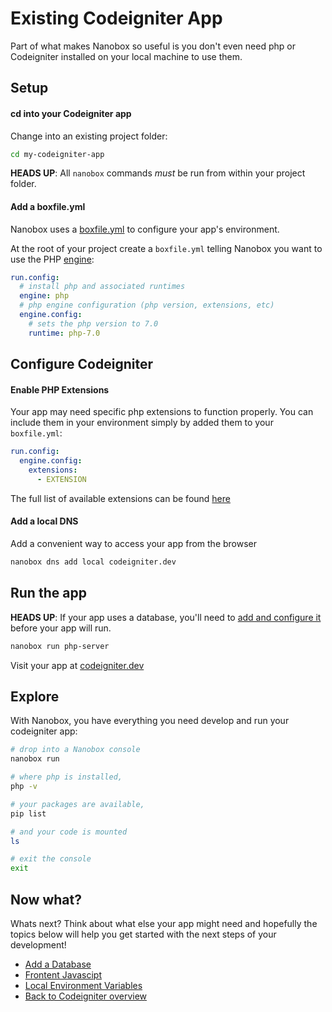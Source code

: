 # Existing Codeigniter App
Part of what makes Nanobox so useful is you don't even need php or Codeigniter installed on your local machine to use them.

## Setup

#### cd into your Codeigniter app
Change into an existing project folder:

```bash
cd my-codeigniter-app
```

**HEADS UP**: All `nanobox` commands *must* be run from within your project folder.

#### Add a boxfile.yml
Nanobox uses a <a href="https://docs.nanobox.io/boxfile/" target="\_blank">boxfile.yml</a> to configure your app's environment.

At the root of your project create a `boxfile.yml` telling Nanobox you want to use the PHP <a href="https://docs.nanobox.io/engines/" target="\_blank">engine</a>:

```yaml
run.config:
  # install php and associated runtimes
  engine: php
  # php engine configuration (php version, extensions, etc)
  engine.config:
    # sets the php version to 7.0
    runtime: php-7.0
```

## Configure Codeigniter

#### Enable PHP Extensions
Your app may need specific php extensions to function properly. You can include them in your environment simply by added them to your `boxfile.yml`:

```yaml
run.config:
  engine.config:
    extensions:
      - EXTENSION
```

The full list of available extensions can be found [here](/php/codeigniter/php-extensions)

#### Add a local DNS
Add a convenient way to access your app from the browser

```bash
nanobox dns add local codeigniter.dev
```

## Run the app

**HEADS UP**: If your app uses a database, you'll need to [add and configure it](/php/codeigniter/add-a-database) before your app will run.

```bash
nanobox run php-server
```

Visit your app at <a href="http://codeigniter.dev" target="\_blank">codeigniter.dev</a>

## Explore
With Nanobox, you have everything you need develop and run your codeigniter app:

```bash
# drop into a Nanobox console
nanobox run

# where php is installed,
php -v

# your packages are available,
pip list

# and your code is mounted
ls

# exit the console
exit
```

## Now what?
Whats next? Think about what else your app might need and hopefully the topics below will help you get started with the next steps of your development!

* [Add a Database](/php/codeigniter/add-a-database)
* [Frontent Javascipt](/php/codeigniter/frontend-javascript)
* [Local Environment Variables](/php/codeigniter/local-evars)
* [Back to Codeigniter overview](/php/codeigniter)
